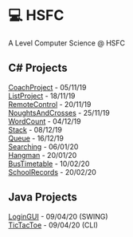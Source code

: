 # 💻 HSFC
A Level Computer Science @ HSFC

## C# Projects
[CoachProject](https://github.com/dan2505/HSFC/tree/master/CoachProject) - 05/11/19\
[ListProject](https://github.com/dan2505/HSFC/tree/master/ListProject) -  18/11/19\
[RemoteControl](https://github.com/dan2505/HSFC/tree/master/RemoteControl) -  20/11/19\
[NoughtsAndCrosses](https://github.com/dan2505/HSFC/tree/master/NoughtsAndCrosses) -  25/11/19\
[WordCount](https://github.com/dan2505/HSFC/tree/master/WordCount) -  04/12/19\
[Stack](https://github.com/dan2505/HSFC/tree/master/Stack) -  08/12/19\
[Queue](https://github.com/dan2505/HSFC/tree/master/Queue) -  16/12/19\
[Searching](https://github.com/dan2505/HSFC/tree/master/Searching) -  06/01/20\
[Hangman](https://github.com/dan2505/HSFC/tree/master/Hangman) -  20/01/20\
[BusTimetable](https://github.com/dan2505/HSFC/tree/master/BusTimetable) -  10/02/20\
[SchoolRecords](https://github.com/dan2505/HSFC/tree/master/SchoolRecords) -  20/02/20

## Java Projects
[LoginGUI](https://github.com/dan2505/HSFC/tree/master/LoginGUI) -  09/04/20 (SWING)\
[TicTacToe](https://github.com/dan2505/HSFC/tree/master/TicTacToe) -  09/04/20 (CLI)
